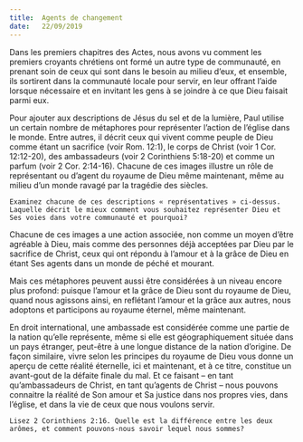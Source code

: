 ```yaml
---
title:  Agents de changement
date:   22/09/2019
---
```


Dans les premiers chapitres des Actes, nous avons vu comment les premiers croyants chrétiens ont formé un autre type de communauté, en prenant soin de ceux qui sont dans le besoin au milieu d’eux, et ensemble, ils sortirent dans la communauté locale pour servir, en leur offrant l’aide lorsque nécessaire et en invitant les gens à se joindre à ce que Dieu faisait parmi eux.

Pour ajouter aux descriptions de Jésus du sel et de la lumière, Paul utilise un certain nombre de métaphores pour représenter l’action de l’église dans le monde. Entre autres, il décrit ceux qui vivent comme peuple de Dieu comme étant un sacrifice (voir Rom. 12:1), le corps de Christ (voir 1 Cor. 12:12-20), des ambassadeurs (voir 2 Corinthiens 5:18-20) et comme un parfum (voir 2 Cor. 2:14-16). Chacune de ces images illustre un rôle de représentant ou d’agent du royaume de Dieu même maintenant, même au milieu d’un monde ravagé par la tragédie des siècles.

`Examinez chacune de ces descriptions « représentatives » ci-dessus. Laquelle décrit le mieux comment vous souhaitez représenter Dieu et Ses voies dans votre communauté et pourquoi?`

Chacune de ces images a une action associée, non comme un moyen d’être agréable à Dieu, mais comme des personnes déjà acceptées par Dieu par le sacrifice de Christ, ceux qui ont répondu à l’amour et à la grâce de Dieu en étant Ses agents dans un monde de péché et mourant.

Mais ces métaphores peuvent aussi être considérées à un niveau encore plus profond: puisque l’amour et la grâce de Dieu sont du royaume de Dieu, quand nous agissons ainsi, en reflétant l’amour et la grâce aux autres, nous adoptons et participons au royaume éternel, même maintenant.

En droit international, une ambassade est considérée comme une partie de la nation qu’elle représente, même si elle est géographiquement située dans un pays étranger, peut-être à une longue distance de la nation d’origine. De façon similaire, vivre selon les principes du royaume de Dieu vous donne un aperçu de cette réalité éternelle, ici et maintenant, et à ce titre, constitue un avant-gout de la défaite finale du mal. Et ce faisant – en tant qu’ambassadeurs de Christ, en tant qu’agents de Christ – nous pouvons connaitre la réalité de Son amour et Sa justice dans nos propres vies, dans l’église, et dans la vie de ceux que nous voulons servir.

`Lisez 2 Corinthiens 2:16. Quelle est la différence entre les deux arômes, et comment pouvons-nous savoir lequel nous sommes?`